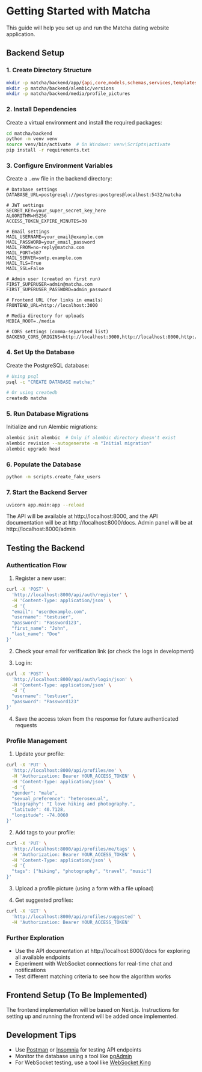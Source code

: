 # Getting Started with Matcha

This guide will help you set up and run the Matcha dating website application.

## Backend Setup

### 1. Create Directory Structure

```bash
mkdir -p matcha/backend/app/{api,core,models,schemas,services,templates/email}
mkdir -p matcha/backend/alembic/versions
mkdir -p matcha/backend/media/profile_pictures
```

### 2. Install Dependencies

Create a virtual environment and install the required packages:

```bash
cd matcha/backend
python -m venv venv
source venv/bin/activate  # On Windows: venv\Scripts\activate
pip install -r requirements.txt
```

### 3. Configure Environment Variables

Create a `.env` file in the backend directory:

```
# Database settings
DATABASE_URL=postgresql://postgres:postgres@localhost:5432/matcha

# JWT settings
SECRET_KEY=your_super_secret_key_here
ALGORITHM=HS256
ACCESS_TOKEN_EXPIRE_MINUTES=30

# Email settings
MAIL_USERNAME=your_email@example.com
MAIL_PASSWORD=your_email_password
MAIL_FROM=no-reply@matcha.com
MAIL_PORT=587
MAIL_SERVER=smtp.example.com
MAIL_TLS=True
MAIL_SSL=False

# Admin user (created on first run)
FIRST_SUPERUSER=admin@matcha.com
FIRST_SUPERUSER_PASSWORD=admin_password

# Frontend URL (for links in emails)
FRONTEND_URL=http://localhost:3000

# Media directory for uploads
MEDIA_ROOT=./media

# CORS settings (comma-separated list)
BACKEND_CORS_ORIGINS=http://localhost:3000,http://localhost:8000,http://localhost
```

### 4. Set Up the Database

Create the PostgreSQL database:

```bash
# Using psql
psql -c "CREATE DATABASE matcha;"

# Or using createdb
createdb matcha
```

### 5. Run Database Migrations

Initialize and run Alembic migrations:

```bash
alembic init alembic  # Only if alembic directory doesn't exist
alembic revision --autogenerate -m "Initial migration"
alembic upgrade head
```

### 6. Populate the Database

```bash
python -m scripts.create_fake_users
```


### 7. Start the Backend Server

```bash
uvicorn app.main:app --reload
```

The API will be available at http://localhost:8000, and the API documentation will be at http://localhost:8000/docs. Admin panel will be at http://localhost:8000/admin

## Testing the Backend

### Authentication Flow

1. Register a new user:

```bash
curl -X 'POST' \
  'http://localhost:8000/api/auth/register' \
  -H 'Content-Type: application/json' \
  -d '{
  "email": "user@example.com",
  "username": "testuser",
  "password": "Password123",
  "first_name": "John",
  "last_name": "Doe"
}'
```

2. Check your email for verification link (or check the logs in development)

3. Log in:

```bash
curl -X 'POST' \
  'http://localhost:8000/api/auth/login/json' \
  -H 'Content-Type: application/json' \
  -d '{
  "username": "testuser",
  "password": "Password123"
}'
```

4. Save the access token from the response for future authenticated requests

### Profile Management

1. Update your profile:

```bash
curl -X 'PUT' \
  'http://localhost:8000/api/profiles/me' \
  -H 'Authorization: Bearer YOUR_ACCESS_TOKEN' \
  -H 'Content-Type: application/json' \
  -d '{
  "gender": "male",
  "sexual_preference": "heterosexual",
  "biography": "I love hiking and photography.",
  "latitude": 40.7128,
  "longitude": -74.0060
}'
```

2. Add tags to your profile:

```bash
curl -X 'PUT' \
  'http://localhost:8000/api/profiles/me/tags' \
  -H 'Authorization: Bearer YOUR_ACCESS_TOKEN' \
  -H 'Content-Type: application/json' \
  -d '{
  "tags": ["hiking", "photography", "travel", "music"]
}'
```

3. Upload a profile picture (using a form with a file upload)

4. Get suggested profiles:

```bash
curl -X 'GET' \
  'http://localhost:8000/api/profiles/suggested' \
  -H 'Authorization: Bearer YOUR_ACCESS_TOKEN'
```

### Further Exploration

- Use the API documentation at http://localhost:8000/docs for exploring all available endpoints
- Experiment with WebSocket connections for real-time chat and notifications
- Test different matching criteria to see how the algorithm works

## Frontend Setup (To Be Implemented)

The frontend implementation will be based on Next.js. Instructions for setting up and running the frontend will be added once implemented.

## Development Tips

- Use [Postman](https://www.postman.com/) or [Insomnia](https://insomnia.rest/) for testing API endpoints
- Monitor the database using a tool like [pgAdmin](https://www.pgadmin.org/)
- For WebSocket testing, use a tool like [WebSocket King](https://websocketking.com/)